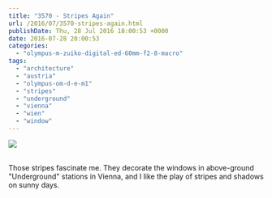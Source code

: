```yaml
---
title: "3570 - Stripes Again"
url: /2016/07/3570-stripes-again.html
publishDate: Thu, 28 Jul 2016 18:00:53 +0000
date: 2016-07-28 20:00:53
categories: 
  - "olympus-m-zuiko-digital-ed-60mm-f2-8-macro"
tags: 
  - "architecture"
  - "austria"
  - "olympus-om-d-e-m1"
  - "stripes"
  - "underground"
  - "vienna"
  - "wien"
  - "window"
---
```

<div class="container">
<div class="center"><a target="_blank" href="https://d25zfm9zpd7gm5.cloudfront.net/1200x1200/2016/20160329_161305_lr.jpg"><img class="webfeedsFeaturedVisual" src="https://d25zfm9zpd7gm5.cloudfront.net/0600x0600/2016/20160329_161305_lr.jpg" /></a></div>
</div>
<br />

Those stripes fascinate me. They decorate the windows in above-ground "Underground" stations in Vienna, and I like the play of stripes and shadows on sunny days. 
